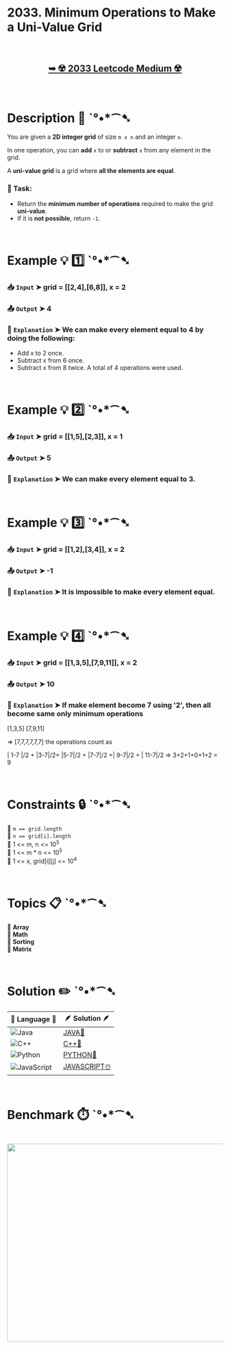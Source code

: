 # 2033. Minimum Operations to Make a Uni-Value Grid

</br>

<h2 align="center"> 

<a href="https://leetcode.com/problems/minimum-operations-to-make-a-uni-value-grid/description/?envType=daily-question&envId=2025-03-26"><strong>➥ ☢️ 2033 Leetcode Medium ☢️ </strong></a>
</h2>

</br>

# Description 📜 ˋ°•*⁀➷

You are given a **2D integer grid** of size `m x n` and an integer `x`.  

In one operation, you can **add** `x` to or **subtract** `x` from any element in the grid.  

A **uni-value grid** is a grid where **all the elements are equal**.  

### 🔹 Task:

- Return the **minimum number of operations** required to make the grid **uni-value**.
- If it is **not possible**, return `-1`.

</br>

# Example 💡 1️⃣ ˋ°•*⁀➷

  ### 📥 `Input`  ➤ grid = [[2,4],[6,8]], x = 2

  ### 📤 `Output`  ➤ 4

  ### 🔦 `Explanation`  ➤ We can make every element equal to 4 by doing the following: 
- Add x to 2 once.
- Subtract x from 6 once.
- Subtract x from 8 twice.
A total of 4 operations were used.

</br>

# Example 💡 2️⃣ ˋ°•*⁀➷

  ### 📥 `Input` ➤ grid = [[1,5],[2,3]], x = 1

  ### 📤 `Output`  ➤ 5

  ### 🔦 `Explanation` ➤ We can make every element equal to 3.

</br>

# Example 💡 3️⃣ ˋ°•*⁀➷

  ### 📥 `Input` ➤ grid = [[1,2],[3,4]], x = 2

  ### 📤 `Output`  ➤ -1

  ### 🔦 `Explanation`  ➤ It is impossible to make every element equal.

</br>

# Example 💡 4️⃣ ˋ°•*⁀➷

  ### 📥 `Input` ➤ grid = [[1,3,5],[7,9,11]], x = 2

  ### 📤 `Output`  ➤ 10

  ### 🔦 `Explanation`  ➤ If make element become 7 using '2', then all become same only minimum operations

  [1,3,5]
	[7,9,11]

=> [7,7,7,7,7,7] the operations count as 

| 1-7 |/2 + |3-7|/2+ |5-7|/2 + |7-7|/2 +| 9-7|/2 + | 11-7|/2 
=> 3+2+1+0+1+2 = 9

</br>

# Constraints 🔒 ˋ°•*⁀➷

🔹 `m == grid.length` </br>
🔹 `n == grid[i].length` </br>
🔹 1 <= m, n <= 10<sup>5</sup> </br>
🔹 1 <= m * n <= 10<sup>5</sup> </br>
🔹 1 <= x, grid[i][j] <= 10<sup>4</sup> </br>

</br>

# Topics 📋 ˋ°•*⁀➷

🔸 **Array**  </br>
🔸 **Math**  </br>
🔸 **Sorting**  </br>
🔸 **Matrix**  </br>

</br>

# Solution ✏️ ˋ°•*⁀➷

| 📒 Language 📒  | 🪶 Solution 🪶 |
| ------------- | ------------- |
|  ![Java](https://img.shields.io/badge/java-%23ED8B00.svg?style=for-the-badge&logo=openjdk&logoColor=white)  | [JAVA🍁](https://github.com/Prakhar-002/LEETCODE/blob/main/%F0%9F%8D%84%20Daily%20Challenge%202025%20%F0%9F%8D%B3/%F0%9F%94%AC%20Examine%20Thoroughly%20%F0%9F%A7%AC/03%20Mar%20%F0%9F%8C%BC/26%20-%2003%20-%202025%20---%202033.%20Minimum%20Operations%20to%20Make%20a%20Uni-Value%20Grid%20%E2%98%83%EF%B8%8F%20%F0%9F%8D%81%20%F0%9F%8D%B0%20%F0%9F%8E%B2/%F0%9F%8D%81JAVA%20-%202033.%20Minimum%20Operations%20to%20Make%20a%20Uni-Value%20Grid.java) |
|  ![C++](https://img.shields.io/badge/c++-%2300599C.svg?style=for-the-badge&logo=c%2B%2B&logoColor=white)  | [C++🎲](https://github.com/Prakhar-002/LEETCODE/blob/main/%F0%9F%8D%84%20Daily%20Challenge%202025%20%F0%9F%8D%B3/%F0%9F%94%AC%20Examine%20Thoroughly%20%F0%9F%A7%AC/03%20Mar%20%F0%9F%8C%BC/26%20-%2003%20-%202025%20---%202033.%20Minimum%20Operations%20to%20Make%20a%20Uni-Value%20Grid%20%E2%98%83%EF%B8%8F%20%F0%9F%8D%81%20%F0%9F%8D%B0%20%F0%9F%8E%B2/%F0%9F%8E%B2CPP%20-%202033.%20Minimum%20Operations%20to%20Make%20a%20Uni-Value%20Grid.cpp)  |
|  ![Python](https://img.shields.io/badge/python-3670A0?style=for-the-badge&logo=python&logoColor=ffdd54)    | [PYTHON🍰](https://github.com/Prakhar-002/LEETCODE/blob/main/%F0%9F%8D%84%20Daily%20Challenge%202025%20%F0%9F%8D%B3/%F0%9F%94%AC%20Examine%20Thoroughly%20%F0%9F%A7%AC/03%20Mar%20%F0%9F%8C%BC/26%20-%2003%20-%202025%20---%202033.%20Minimum%20Operations%20to%20Make%20a%20Uni-Value%20Grid%20%E2%98%83%EF%B8%8F%20%F0%9F%8D%81%20%F0%9F%8D%B0%20%F0%9F%8E%B2/%F0%9F%8D%B0PYTHON%20-%202033.%20Minimum%20Operations%20to%20Make%20a%20Uni-Value%20Grid.py) |
| ![JavaScript](https://img.shields.io/badge/javascript-%23323330.svg?style=for-the-badge&logo=javascript&logoColor=%23F7DF1E)   | [JAVASCRIPT☃️](https://github.com/Prakhar-002/LEETCODE/blob/main/%F0%9F%8D%84%20Daily%20Challenge%202025%20%F0%9F%8D%B3/%F0%9F%94%AC%20Examine%20Thoroughly%20%F0%9F%A7%AC/03%20Mar%20%F0%9F%8C%BC/26%20-%2003%20-%202025%20---%202033.%20Minimum%20Operations%20to%20Make%20a%20Uni-Value%20Grid%20%E2%98%83%EF%B8%8F%20%F0%9F%8D%81%20%F0%9F%8D%B0%20%F0%9F%8E%B2/%E2%98%83%EF%B8%8FJAVASCRIPT%20-%202033.%20Minimum%20Operations%20to%20Make%20a%20Uni-Value%20Grid.js) |

</br>

# Benchmark ⏱️ ˋ°•*⁀➷

<h1  align="center" >

<img src ="" width = "700px" height="462px" />

</h1>
